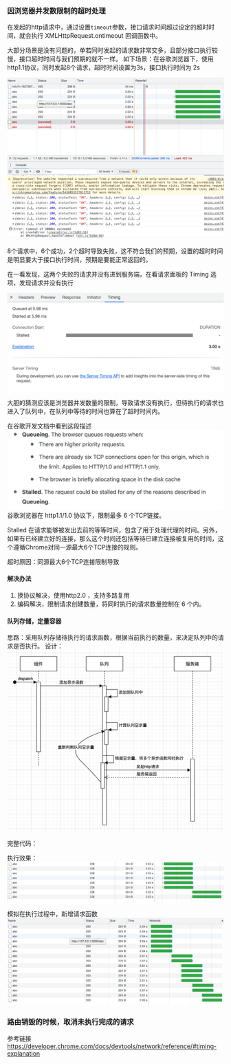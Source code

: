 ### 因浏览器并发数限制的超时处理
在发起的http请求中，通过设置`timeout`参数，接口请求时间超过设定的超时时间，就会执行 XMLHttpRequest.ontimeout 回调函数中。

大部分场景是没有问题的，单若同时发起的请求数非常交多，且部分接口执行较慢，接口超时时间与我们预期的就不一样。
如下场景：在谷歌浏览器下，使用http1.1协议，同时发起8个请求，超时时间设置为3s，接口执行时间为 2s 

![p1](./image/http/p1.png)

8个请求中，6个成功，2个超时导致失败，这不符合我们的预期，设置的超时时间是明显要大于接口执行时间，预期是要能正常返回的。

在一看发现，这两个失败的请求并没有进到服务端，在看请求面板的 Timing 选项，发现请求并没有执行

![p2](./image/http/p2.png)

大胆的猜测应该是浏览器并发数量的限制，导致请求没有执行，但待执行的请求也进入了队列中，在队列中等待的时间也算在了超时时间内。

在谷歌开发文档中看到这段描述
![p3](./image/http/p3.png)
谷歌浏览器在 http1.1/1.0 协议下，限制最多 6 个TCP链接。

Stalled
在请求能够被发出去前的等等时间，包含了用于处理代理的时间。另外，如果有已经建立好的连接，那么这个时间还包括等待已建立连接被复用的时间，这个遵循Chrome对同一源最大6个TCP连接的规则。

超时原因：同源最大6个TCP连接限制导致

#### 解决办法
1. 换协议解决，使用http2.0 ，支持多路复用
2. 编码解决，限制请求创建数量，将同时执行的请求数量控制在 6 个内。
   
#### 队列存储，定量容器
思路：采用队列存储待执行的请求函数，根据当前执行的数量，来决定队列中的请求是否执行。
设计：
![p6](./image/http/p6.png)

完整代码：

执行效果：
![p4](./image/http/p4.png)

模拟在执行过程中，新增请求函数
![p5](./image/http/p5.png)

### 路由销毁的时候，取消未执行完成的请求


参考链接
https://developer.chrome.com/docs/devtools/network/reference/#timing-explanation